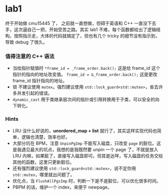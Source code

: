 # lab1

终于开始做 cmu15445 了， 之前就一直想做，但碍于英语和 C++ 一直没下去手，这次逼自己一把，开始受苦之路。其实 lab1 不难，每个函数都给出了逻辑结构，按照指示走，大体的代码就搞定了，但也有几个 tricky 的细节没有指示到，导致 debug 了很久。

### 值得注意的 C++ 语法

* 当给指针赋值时 `*frame_id = _frame_order.back();` 这是给 frame\_id 这个指针的指向的地址改变值。 `frame_id = &_frame_order.back();` 这是更改 frame\_id 指针指向的地址。
* 锁 不建议使用 `mutex`。强烈建议使用 `std::lock_guard<std::mutex>`，省去许多并发引起的错误。
* `dynamic_cast` 用于类继承层次间的指针或引用转换用于子类，可以安全的向下转化。

### Hints

* LRU 没什么好说的，**unordered\_map + list** 就行了，其实这样实现代码也简单，逻辑也清楚，效率也好。
* 大部分坑在 BPM，注意 `UnpinPgImp` 不能写入磁盘，只改变 `page` 的脏位。这是我遇见最大的坑点，我想的是我既然要 unpin 一个 page 了，不就是放入 LRU 内嘛，如果脏了，直接写入磁盘即可。但其是达咩，写入磁盘的任务交给其他的函数，这里只更新脏位。
* 还有强烈建议使用 `std::lock_guard<std::mutex>`，说不定你用 `std::mutex`，哪里就出问题了。
* 优化点，当 `FlushAllPgsImp` 时，判断一下是不是脏位，可以优化很多时间。
* PBPM 的话，维护一个 index，来便于 newpage。
